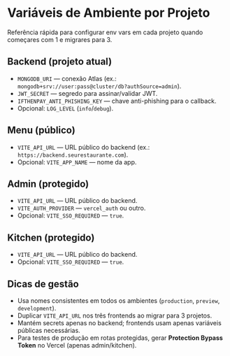 # Variáveis de Ambiente por Projeto

Referência rápida para configurar env vars em cada projeto quando começares com 1 e migrares para 3.

## Backend (projeto atual)
- `MONGODB_URI` — conexão Atlas (ex.: `mongodb+srv://user:pass@cluster/db?authSource=admin`).
- `JWT_SECRET` — segredo para assinar/validar JWT.
- `IFTHENPAY_ANTI_PHISHING_KEY` — chave anti-phishing para o callback.
- Opcional: `LOG_LEVEL` (`info`/`debug`).

## Menu (público)
- `VITE_API_URL` — URL público do backend (ex.: `https://backend.seurestaurante.com`).
- Opcional: `VITE_APP_NAME` — nome da app.

## Admin (protegido)
- `VITE_API_URL` — URL público do backend.
- `VITE_AUTH_PROVIDER` — `vercel_auth` ou outro.
- Opcional: `VITE_SSO_REQUIRED` — `true`.

## Kitchen (protegido)
- `VITE_API_URL` — URL público do backend.
- Opcional: `VITE_SSO_REQUIRED` — `true`.

## Dicas de gestão
- Usa nomes consistentes em todos os ambientes (`production`, `preview`, `development`).
- Duplicar `VITE_API_URL` nos três frontends ao migrar para 3 projetos.
- Mantém secrets apenas no backend; frontends usam apenas variáveis públicas necessárias.
- Para testes de produção em rotas protegidas, gerar **Protection Bypass Token** no Vercel (apenas admin/kitchen).